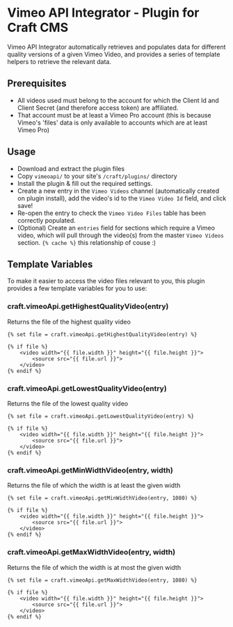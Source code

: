 # Vimeo API Integrator - Plugin for Craft CMS

Vimeo API Integrator automatically retrieves and populates data for different quality versions of a given Vimeo Video, and provides a series of template helpers to retrieve the relevant data.

## Prerequisites

* All videos used must belong to the account for which the Client Id and Client Secret (and therefore access token) are affiliated.
* That account must be at least a Vimeo Pro account (this is because Vimeo's 'files' data is only available to accounts which are at least Vimeo Pro)

## Usage

* Download and extract the plugin files
* Copy `vimeoapi/` to your site's `/craft/plugins/` directory
* Install the plugin & fill out the required settings.
* Create a new entry in the `Vimeo Videos` channel (automatically created on plugin install), add the video's id to the `Vimeo Video Id` field, and click save!
* Re-open the entry to check the `Vimeo Video Files` table has been correctly populated.
* (Optional) Create an `entries` field for sections which require a Vimeo video, which will pull through the video(s) from the master `Vimeo Videos` section. `{% cache %}` this relationship of couse :)

## Template Variables

To make it easier to access the video files relevant to you, this plugin provides a few template variables for you to use:

### craft.vimeoApi.getHighestQualityVideo(entry)

Returns the file of the highest quality video

``` twig
{% set file = craft.vimeoApi.getHighestQualityVideo(entry) %}

{% if file %}
	<video width="{{ file.width }}" height="{{ file.height }}">
		<source src="{{ file.url }}">
	</video>
{% endif %}
```

### craft.vimeoApi.getLowestQualityVideo(entry)

Returns the file of the lowest quality video

``` twig
{% set file = craft.vimeoApi.getLowestQualityVideo(entry) %}

{% if file %}
	<video width="{{ file.width }}" height="{{ file.height }}">
		<source src="{{ file.url }}">
	</video>
{% endif %}
```

### craft.vimeoApi.getMinWidthVideo(entry, width)

Returns the file of which the width is at least the given width

``` twig
{% set file = craft.vimeoApi.getMinWidthVideo(entry, 1080) %}

{% if file %}
	<video width="{{ file.width }}" height="{{ file.height }}">
		<source src="{{ file.url }}">
	</video>
{% endif %}
```

### craft.vimeoApi.getMaxWidthVideo(entry, width)

Returns the file of which the width is at most the given width

``` twig
{% set file = craft.vimeoApi.getMaxWidthVideo(entry, 1080) %}

{% if file %}
	<video width="{{ file.width }}" height="{{ file.height }}">
		<source src="{{ file.url }}">
	</video>
{% endif %}
```